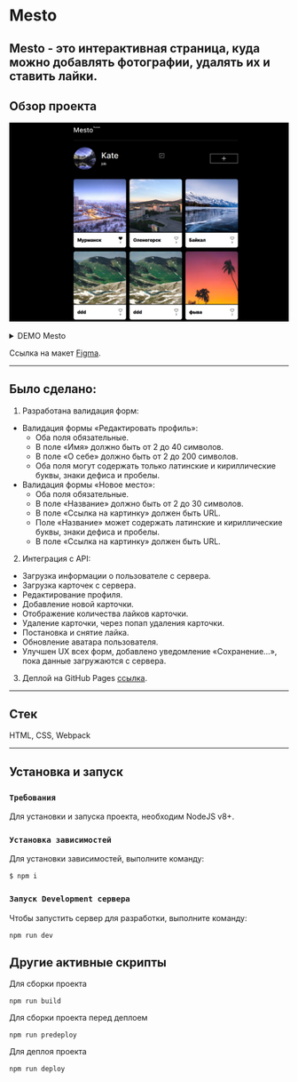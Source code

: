 # Mesto
 **Mesto**  - это интерактивная страница, куда можно добавлять фотографии, удалять их и ставить лайки. <br>
---
## Обзор проекта
![Preview image](assets/mesto.png)
<details><summary>DEMO Mesto</summary>

![Preview image](assets/mesto.gif)  
</details>

 Ссылка на макет [Figma](https://www.figma.com/design/kRVLKwYG3d1HGLvh7JFWRT/JavaScript.-Sprint-6?node-id=0-1&t=zztrAQxg3velV0hm-0).

---
## Было сделано:
1. Разработана валидация форм:
  - Валидация формы «Редактировать профиль»:
    - Оба поля обязательные.
    - В поле «Имя» должно быть от 2 до 40 символов.
    - В поле «О себе» должно быть от 2 до 200 символов.
    - Оба поля могут содержать только латинские и кириллические буквы, знаки дефиса и пробелы.
  - Валидация формы «Новое место»:
    - Оба поля обязательные.
    - В поле «Название» должно быть от 2 до 30 символов.
    - В поле «Ссылка на картинку» должен быть URL.
    - Поле «Название» может содержать латинские и кириллические буквы, знаки дефиса и пробелы.
    - В поле «Ссылка на картинку» должен быть URL. 
2. Интеграция c API:
  - Загрузка информации о пользователе с сервера.
  - Загрузка карточек с сервера.
  - Редактирование профиля.
  - Добавление новой карточки.
  - Отображение количества лайков карточки.
  - Удаление карточки, через попап удаления карточки.
  - Постановка и снятие лайка.
  - Обновление аватара пользователя.
  - Улучшен UX всех форм, добавлено уведомление «Сохранение...», пока данные загружаются с сервера.
3. Деплой на GitHub Pages [ссылка](https://oioeniks.github.io/mesto-project-ff/).
---
## Стек
HTML, CSS, Webpack

---
## Установка и запуск
### `Требования`
Для установки и запуска проекта, необходим NodeJS v8+.
### `Установка зависимостей`
Для установки зависимостей, выполните команду:
```
$ npm i
```
### `Запуск Development сервера`
Чтобы запустить сервер для разработки, выполните команду:
```
npm run dev
```
## Другие активные скрипты

Для сборки проекта
```
npm run build
```
Для сборки проекта перед деплоем 
```
npm run predeploy
```
Для деплоя проекта
``` 
npm run deploy
```
